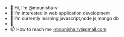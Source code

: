 - 👋 Hi, I’m @mounisha-v
- 👀 I’m interested in web application development
- 🌱 I’m currently learning javascript,node js,mongo db
- 💞️ 
- 📫 How to reach me -mounisha.rv@gmail.com

<!---
mounisha-v/mounisha-v is a ✨ special ✨ repository because its `README.md` (this file) appears on your GitHub profile.
You can click the Preview link to take a look at your changes.
--->
